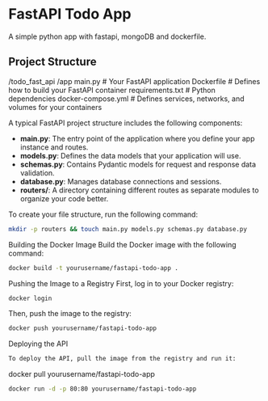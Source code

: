 # FastAPI Todo App
A simple python app with fastapi, mongoDB and dockerfile.

## Project Structure

/todo_fast_api
/app
main.py # Your FastAPI application
Dockerfile # Defines how to build your FastAPI container
requirements.txt # Python dependencies
docker-compose.yml # Defines services, networks, and volumes for your containers


A typical FastAPI project structure includes the following components:

- **main.py**: The entry point of the application where you define your app instance and routes.
- **models.py**: Defines the data models that your application will use.
- **schemas.py**: Contains Pydantic models for request and response data validation.
- **database.py**: Manages database connections and sessions.
- **routers/**: A directory containing different routes as separate modules to organize your code better.

To create your file structure, run the following command:

```bash
mkdir -p routers && touch main.py models.py schemas.py database.py
```

Building the Docker Image
Build the Docker image with the following command:
```bash
docker build -t yourusername/fastapi-todo-app .
```

Pushing the Image to a Registry
First, log in to your Docker registry:
```bash
docker login
```
Then, push the image to the registry:
```bash
docker push yourusername/fastapi-todo-app
```
Deploying the API
```bash
To deploy the API, pull the image from the registry and run it:
```
docker pull yourusername/fastapi-todo-app
```bash
docker run -d -p 80:80 yourusername/fastapi-todo-app
```
